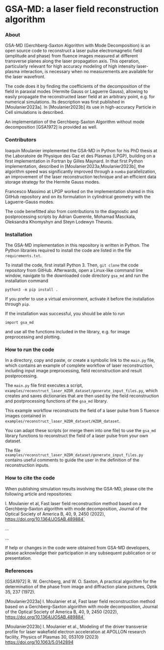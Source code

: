 # GSA-MD: a laser field reconstruction algorithm

### About
GSA-MD (Gerchberg-Saxton Algorithm with Mode Decomposition) is an open source 
code to reconstruct a laser pulse electromagnetic field (amplitude and phase) 
from fluence images measured at different transverse planes 
along the laser propagation axis. This operation, particularly relevant for 
high accuracy modeling of high intensity laser-plasma interaction, 
is necessary when no measurements are available for the laser wavefront.

The code does it by finding the coefficients of the decomposition of the field 
in paraxial modes (Hermite Gauss or Laguerre Gauss), allowing to easily propagate
the reconstructed laser field at an arbitrary point, e.g. for numerical simulations. 
Its description was first published in [Moulanier2023a]. 
In [Moulanier2023b] its use in high-accuracy Particle in Cell simulations is described.

An implementation of the Gerchberg-Saxton Algorithm without mode decomposition [GSA1972] 
is provided as well.

### Contributors
Ioaquin Moulanier implemented the GSA-MD in Python for his PhD thesis at the Laboratoire de Physique des Gaz et des Plasmas (LPGP), building on a first implementation in Fortran by Gilles Maynard. In that first Python implementation, described in [Moulanier2023a,Moulanier2023b], the algorithm speed was significantly improved through a `numba` parallelization, an improvement of the laser reconstruction technique and an efficient data storage strategy for the Hermite Gauss modes.

Francesco Massimo at LPGP worked on the implementation shared in this GitHub repository and 
on its formulation in cylindrical geometry with the Laguerre-Gauss modes.

The code benefitted also from contributions to the diagnostic and postprocessing scripts by Adrian Guerente, Mohamad Masckala, Oleksandra Khomyshyn and Steyn Lodewyn Theunis.

### Installation 
The GSA-MD implementation in this repository is written in Python.
The Python libraries required to install the code are listed in the file `requirements.txt`.

To install the code, first install Python 3. 
Then, `git clone` the code repository from GitHub.
Afterwards, open a Linux-like command line window, navigate to the downloaded code directory `gsa_md`
and run the installation command 

`python3 -m pip install .`

If you prefer to use a virtual environment, activate it before the installation through `pip`.

If the installation was successful, you should be able to run 

`import gsa_md`

and use all the functions included in the library, e.g. for image preprocessing and plotting.

### How to run the code
In a directory, copy and paste, or create a symbolic link to the `main.py` file, which contains an example of complete workflow of laser reconstruction, including input image preprocessing, field reconstruction and result postprocessing.

The `main.py` file first executes a script, `examples/reconstruct_laser_HZDR_dataset/generate_input_files.py`, which creates and saves dictionaries that are then used by the field reconstruction and postprocessing functions of the `gsa_md` library. 

This example workflow reconstructs the field of a laser pulse from 5 fluence images contained in `examples/reconstruct_laser_HZDR_dataset/HZDR_dataset`. 

You can adapt these scripts (or merge them into one file) to use the `gsa_md` library functions to reconstruct the field of a laser pulse from your own dataset. 

The file `examples/reconstruct_laser_HZDR_dataset/generate_input_files.py` contains useful comments 
to guide the user in the definition of the reconstruction inputs.


### How to cite the code

When publishing simulation results involving the GSA-MD, please cite the following article and repositories:

I. Moulanier et al, Fast laser field reconstruction method based on a Gerchberg–Saxton algorithm 
with mode decomposition, Journal of the Optical Society of America B, 40, 9, 2450 (2022), 
https://doi.org/10.1364/JOSAB.489884`

...

...

If help or changes in the code were obtained from GSA-MD developers, please acknowledge 
their participation in any subsequent publication or or presentation.

### References

[GSA1972] R. W. Gerchberg, and W. O. Saxton, A practical algorithm for the determination of the phase from image and diffraction plane pictures, Optik 35, 237 (1972).

[Moulanier2023a] I. Moulanier et al, Fast laser field reconstruction method based on a Gerchberg–Saxton algorithm with mode decomposition, Journal of the Optical Society of America B, 40, 9, 2450 (2022), https://doi.org/10.1364/JOSAB.489884`

[Moulanier2023b] I. Moulanier et al., Modeling of the driver transverse profile for laser wakefield electron acceleration at APOLLON research facility, Physics of Plasmas 30, 053109 (2023) https://doi.org/10.1063/5.0142894




